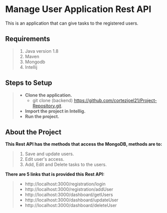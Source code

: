 # **Manage User Application Rest API**
This is an application that can give tasks to the registered users.

## Requirements
> 1. Java version 1.8
> 2. Maven
> 3. Mongodb
> 4. Intellij

## Steps to Setup
> - **Clone the application.**
>   - git clone (backend) https://github.com/cortezjoel21/Project-Repository.git.
> - **Import the project in Intellig.**
> - **Run the project.**

## About the Project
**This Rest API has the methods that access the MongoDB, methods are to:**
> 1. Save and update users.
> 2. Edit user's access.
> 3. Add, Edit and Delete tasks to the users.

**There are 5 links that is provided this Rest API:**
> - http://localhost:3000/registration/login
> - http://localhost:3000/registration/addUser	
> - http://localhost:3000/dashboard/getUsers
> - http://localhost:3000/dashboard/updateUser
> - http://localhost:3000/dashboard/deleteUser
